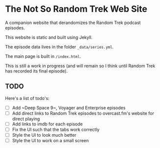 # The Not So Random Trek Web Site

A companion website that derandomizes the Random Trek podcast episodes.

This website is static and built using Jekyll.

The episode data lives in the folder `_data/series.yml`.

The main page is built in `/index.html`.

This is still a work in progress (and will remain so I think until Random Trek has recorded its final episode).

## TODO

Here's a list of todo's:

- [ ] Add ~Deep Space 9~, Voyager and Enterprise episodes
- [ ] Add direct links to Random Trek episodes to overcast.fm's website for direct playing
- [ ] Add links to imdb for each episode
- [ ] Fix the UI such that the tabs work correctly
- [ ] Style the UI to look much better
- [ ] Style the UI to work on a small screen

